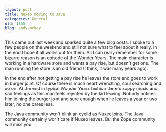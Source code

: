 ```yaml
---
layout: post
title: Nuxeo moving to Java
categories: General
old: 1855
blog: andy-mckay
---
```

This <a href="http://www.nuxeo.com/en/java-switch/about-nuxeo5">came out last week</a> and sparked quite a few blog posts. I spoke to a few people on the weekend and still not sure what to feel about it really. In the end I hope it all works out for them. All I can really remember for some bizarre reason is an episode of the Wonder Years. The main character is working in a hardware store and wants a pay rise, but doesn't get one. The man running the store is an old friend (I think, it was many years ago).

In the end after not getting a pay rise he leaves the store and goes to work in burger joint. Of course there is much heart wrenching, soul searching and so on. At the end in typical Wonder Years fashion there's soppy music and sad feelings as this man feels rejected by the kid leaving. Nobody notices him joining the burger joint and sure enough when he leaves a year or two later, no one cares less.

The Java community won't blink an eyelid as Nuxeo joins. The Java community certainly won't care if Nuxeo leaves. But the Zope community will miss you.